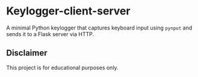 # Keylogger-client-server

A minimal Python keylogger that captures keyboard input using `pynput` and sends it to a Flask server via HTTP.

## Disclaimer
This project is for educational purposes only.
